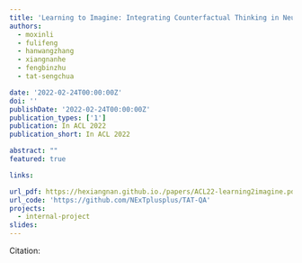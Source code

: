 ```yaml
---
title: 'Learning to Imagine: Integrating Counterfactual Thinking in Neural Discrete Reasoning'
authors:
  - moxinli
  - fulifeng
  - hanwangzhang
  - xiangnanhe
  - fengbinzhu
  - tat-sengchua

date: '2022-02-24T00:00:00Z'
doi: ''
publishDate: '2022-02-24T00:00:00Z'
publication_types: ['1']
publication: In ACL 2022 
publication_short: In ACL 2022 

abstract: ""
featured: true

links:

url_pdf: https://hexiangnan.github.io./papers/ACL22-learning2imagine.pdf
url_code: 'https://github.com/NExTplusplus/TAT-QA'
projects:
  - internal-project
slides:
---
```




Citation:
